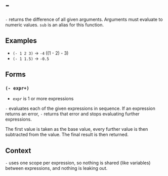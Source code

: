 # -

`-` returns the difference of all given arguments. Arguments must evaluate to
numeric values. `sub` is an alias for this function.

## Examples

* `(- 1 2 3)` -> `-4` ((1 - 2) - 3)
* `(- 1 1.5)` -> `-0.5`

## Forms

### `(- expr+)`

* `expr` is 1 or more expressions

`-` evaluates each of the given expressions in sequence. If an expression returns
an error, `-` returns that error and stops evaluating further expressions.

The first value is taken as the base value, every further value is then subtracted
from the value. The final result is then returned.

## Context

`-` uses one scope per expression, so nothing is shared (like variables) between
expressions, and nothing is leaking out.
